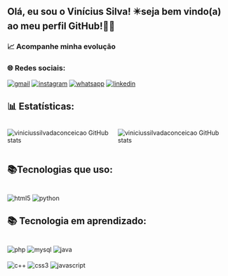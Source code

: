 
## Olá, eu sou o Vinícius Silva! ✴️seja bem vindo(a) ao meu perfil GitHub!🖐🏾
### 📈 Acompanhe minha evolução
### 🌐 Redes sociais:
[![gmail](https://img.shields.io/badge/Gmail-D14836?style=for-the-badge&logo=gmail&logoColor=white)](mailto:viniscdeza@gmail.com)
[![instagram](https://img.shields.io/badge/Instagram-E4405F?style=for-the-badge&logo=instagram&logoColor=white)](https://www.instagram.com/vinici_silv?igsh=eTUxYm81bmJqMDN5&utm_source=qr)
[![whatsapp](https://img.shields.io/badge/WhatsApp-25D366?style=for-the-badge&logo=whatsapp&logoColor=white)](Https://wa.me/5522992240688)
[![linkedin](https://img.shields.io/badge/LinkedIn-0077B5?style=for-the-badge&logo=linkedin&logoColor=white)](https://www.linkedin.com/in/vinicius-silva-sc)
## 📊 Estatísticas:
<div style="display: flex; justify-content: space-around;">

![ viniciussilvadaconceicao GitHub stats](https://github-readme-stats.vercel.app/api?username=viniciussilvadaconceicao&show_icons=true&theme=dracula )

![ viniciussilvadaconceicao GitHub stats](https://github-readme-stats.vercel.app/api/top-langs/?username=viniciussilvadaconceicao&theme=blue-green)
</div>

## 📚Tecnologias que uso:

<div style="display: inline_block"><br/>
<img align="center"alt="html5"src="https://img.shields.io/badge/HTML5-E34F26?style=for-the-badge&logo=html5&logoColor=white"/>
<img align="center"alt="python"src="https://img.shields.io/badge/Python-14354C?style=for-the-badge&logo=python&logoColor=white"/>
</div>

## 📚 Tecnologia em aprendizado:
<div style="display: inline_block"><br/>
<img align="center"alt="php"src="https://img.shields.io/badge/PHP-777BB4?style=for-the-badge&logo=php&logoColor=white"/>
<img align="center"alt="mysql"src="https://img.shields.io/badge/MySQL-00000F?style=for-the-badge&logo=mysql&logoColor=white"/>
<img align="center"alt="java"src="https://img.shields.io/badge/Java-ED8B00?style=for-the-badge&logo=openjdk&logoColor=white"/>
</div>

<div style="display: inline_block"><br/>
<img align="center"alt="c++"src="https://img.shields.io/badge/C%2B%2B-00599C?style=for-the-badge&logo=c%2B%2B&logoColor=white"/>
<img align="center"alt="css3"src="https://img.shields.io/badge/CSS3-1572B6?style=for-the-badge&logo=css3&logoColor=white"/>
<img align="center"alt="javascript"src="https://img.shields.io/badge/JavaScript-F7DF1E?style=for-the-badge&logo=javascript&logoColor=black"/>
</div>
